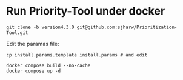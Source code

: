 # Run Priority-Tool under docker

```
git clone -b version4.3.0 git@github.com:sjharw/Prioritization-Tool.git
```

Edit the paramas file:

```
cp install.params.template install.params # and edit
```

```
docker compose build --no-cache
docker compose up -d
```
